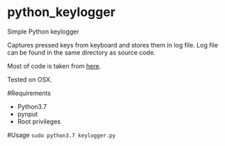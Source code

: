 # python_keylogger
Simple Python keylogger

Captures pressed keys from keyboard and stores them in
log file. Log file can be found in the same directory
as source code.

Most of code is taken from [here](https://pypi.org/project/pynput/).

Tested on OSX.

#Requirements
- Python3.7
- pynput
- Root privileges

#Usage
`sudo python3.7 keylogger.py`
